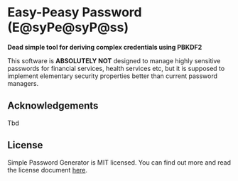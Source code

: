 # Easy-Peasy Password (E@syPe@syP@ss)
**Dead simple tool for deriving complex credentials using PBKDF2**

This software is **ABSOLUTELY NOT**  designed to manage highly sensitive passwords for financial services, 
health services etc, but it is supposed to implement elementary security properties better than current 
password managers.

## Acknowledgements

Tbd

## License

Simple Password Generator is MIT licensed. You can find out more and read the license document [here](https://github.com/aurelia/aurelia/blob/master/LICENSE).
